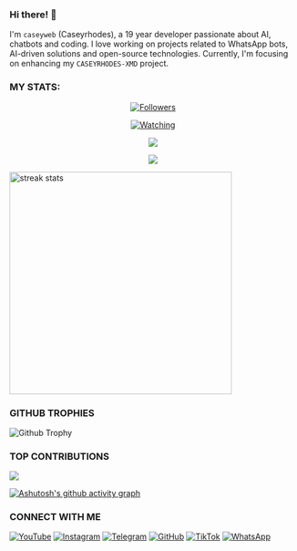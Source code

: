 ### Hi there! 👋 
I'm `caseyweb` (Caseyrhodes), a 19 year developer passionate about AI, chatbots and coding. I love working on projects related to WhatsApp bots, AI-driven solutions and open-source technologies. Currently, I'm focusing on enhancing my `CASEYRHODES-XMD` project.


### MY STATS:
<p align="center"><a href="https://github.com/caseyweb/followers"><img title="Followers" src="https://img.shields.io/github/followers/caseyweb?color=red&style=flat-square"></a></p>
<p align="center"><a href="https://komarev.com/ghpvc/?username=caseyweb&color=blue&style=flat-square&label=Profile+Views"><img title="Watching" src="https://komarev.com/ghpvc/?username=caseyweb&color=green&style=flat-square&label=Profile+View"></a>
</p>
<p align="center"><a href="https://github.com/caseyweb"><img src="https://github-readme-stats.vercel.app/api?username=caseyweb&show_icons=true&theme=radical"></a></p>
<p align="center"><a href="https://github.com/caseyweb"><img src="https://github-readme-stats.vercel.app/api/top-langs/?username=caseyweb&theme=radical&layout=compact"></a></p>

<img width=390 src="https://github-readme-streak-stats-salesp07.vercel.app/?user=caseyweb&count_private=true&theme=react&border_radius=10" alt="streak stats"/>

### GITHUB TROPHIES
![Github Trophy](https://github-profile-trophy.vercel.app/?username=caseyweb)



### TOP CONTRIBUTIONS
![](https://github-contributor-stats.vercel.app/api?username=caseyweb&limit=5&theme=black&combine_all_yearly_contributions=true)

[![Ashutosh's github activity graph](https://github-readme-activity-graph.vercel.app/graph?username=caseywebt&bg_color=000000&color=9e4c98&line=9e4c98&point=403d3d&area=true&hide_border=true)](https://github.com/caseyweb/github-readme-activity-graph)


### CONNECT WITH ME 
[![YouTube](https://img.shields.io/badge/YouTube-red?style=flat-square&logo=youtube)](https://www.youtube.com/@caseyrhodes01)
[![Instagram](https://img.shields.io/badge/Instagram-E4405F?style=flat-square&logo=instagram&logoColor=white)](https://www.instagram.com/caseyrhodes)
[![Telegram](https://img.shields.io/badge/Telegram-2CA5E0?style=flat-square&logo=telegram&logoColor=white)](https://t.me/caseyrhodes001)
[![GitHub](https://img.shields.io/badge/GitHub-black?style=flat-square&logo=github&logoColor=white)](https://github.com/caseyweb)
[![TikTok](https://img.shields.io/badge/TikTok-000000?style=flat-square&logo=tiktok&logoColor=white)](https://www.tiktok.com/@caseyrhodes1)
[![WhatsApp](https://img.shields.io/badge/WhatsApp-25D366?style=flat-square&logo=whatsapp&logoColor=white)](https://wa.me/254112192119) 
